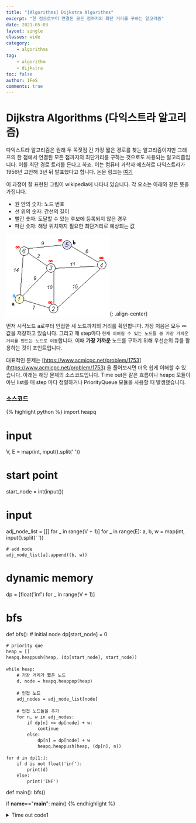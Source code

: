 ```yaml
---
title: "[Algorithms] Dijkstra Algorithms"
excerpt: "한 점으로부터 연결된 모든 점까지의 최단 거리를 구하는 알고리즘"
date: 2021-05-03
layout: single
classes: wide
category:
    - algorithms
tag:
    - algorithm
    - dijkstra
toc: false
author: 1FeS
comments: true
---
```


# Dijkstra Algorithms (다익스트라 알고리즘)

다익스트라 알고리즘은 원래 두 꼭짓점 간 가장 짧은 경로를 찾는 알고리즘이지만 그래프의 한 점에서 연결된 모든 점까지의 최단거리를 구하는 것으로도 사용되는 알고리즘입니다. 이를 최단 경로 트리를 든다고 하죠. 이는 컴퓨터 과학자 에츠허르 다익스트라가 1956년 고안해 3년 뒤 발표했다고 합니다. 논문 링크는 [여기](http://www-m3.ma.tum.de/foswiki/pub/MN0506/WebHome/dijkstra.pdf)  
  
이 과정이 잘 표현된 그림이 wikipedia에 나타나 있습니다. 각 요소는 아래와 같은 뜻을 가집니다.  
- 원 안의 숫자: 노드 번호 
- 선 위의 숫자: 간선의 길이 
- 빨간 숫자: 도달할 수 있는 후보에 등록되지 않은 경우 
- 파란 숫자: 해당 위치까지 필요한 최단거리로 예상되는 값
  
![image](/_img/2021-05-03/Dijkstra_Animation.gif){: .align-center}

먼저 시작노드 a로부터 인접한 세 노드까지의 거리를 확인합니다. 가장 처음은 모두 $\infty$ 값을 저장하고 있습니다. 그리고 매 step마다 `현재 이어질 수 있는 노드들 중 가장 가까운 거리를 만드는 노드로 이동`합니다. 이때 **가장 가까운** 노드를 구하기 위해 우선순위 큐를 활용하는 것이 포인트입니다.

대표적인 문제는 [https://www.acmicpc.net/problem/1753](https://www.acmicpc.net/problem/1753) 을 풀어보시면 더욱 쉽게 이해할 수 있습니다. 아래는 해당 문제의 소스코드입니다. Time out은 같은 흐름이나 heapq 모듈이 아닌 list를 매 step 마다 정렬하거나 PriorityQueue 모듈을 사용할 때 발생했습니다.  
  
### 소스코드
{% highlight python %}
import heapq

# input
V, E = map(int, input().split(' '))

# start point
start_node = int(input())

# input
adj_node_list = [[] for _ in range(V + 1)]
for _ in range(E):
    a, b, w = map(int, input().split(' '))

    # add node
    adj_node_list[a].append((b, w))

# dynamic memory
dp = [float('inf') for _ in range(V + 1)]

# bfs
def bfs():
    # initial node
    dp[start_node] = 0

    # priority que
    heap = []
    heapq.heappush(heap, (dp[start_node], start_node))

    while heap:
        # 가장 거리가 짧은 노드
        d, node = heapq.heappop(heap)

        # 인접 노드
        adj_nodes = adj_node_list[node]

        # 인접 노드들을 추가
        for n, w in adj_nodes:
            if dp[n] <= dp[node] + w:
                continue
            else:
                dp[n] = dp[node] + w
                heapq.heappush(heap, (dp[n], n))

    for d in dp[1:]:
        if d is not float('inf'):
            print(d)
        else:
            print('INF')

def main():
    bfs()

if __name__=="__main__":
    main()
{% endhighlight %}

<details>
<summary>Time out code1</summary>
{% highlight python %}
from queue import PriorityQueue

# input
V, E = map(int, input().split(' '))

# start point
start_node = int(input())

# input
adj_node_list = [[] for _ in range(V + 1)]
for _ in range(E):
    a, b, w = map(int, input().split(' '))

    # add node
    adj_node_list[a].append((b, w))

# dynamic memory
dp = [float('inf') for _ in range(V + 1)]

# bfs
def bfs():
    # initial node
    dp[start_node] = 0

    # priority que
    que = PriorityQueue()
    que.put((dp[start_node], start_node))

    while que.qsize() != 0:
        # 가장 거리가 짧은 노드
        d, node = que.get()

        # 인접 노드
        adj_nodes = adj_node_list[node]

        # 인접 노드들을 추가
        for n, w in adj_nodes:
            if dp[n] <= dp[node] + w:
                continue
            else:
                dp[n] = dp[node] + w
                que.put((dp[n], n))

    for d in dp[1:]:
        print(d)

def main():
    bfs()

if __name__=="__main__":
    main()
{% endhighlight python %}
</div>
</details>